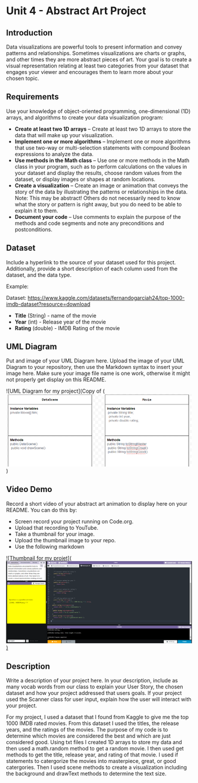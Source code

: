# Unit 4 - Abstract Art Project

## Introduction

Data visualizations are powerful tools to present information and convey patterns and relationships. Sometimes visualizations are charts or graphs, and other times they are more abstract pieces of art. Your goal is to create a visual representation relating at least two categories from your dataset that engages your viewer and encourages them to learn more about your chosen topic.

## Requirements

Use your knowledge of object-oriented programming, one-dimensional (1D) arrays, and algorithms to create your data visualization program:

- **Create at least two 1D arrays** – Create at least two 1D arrays to store the data that will make up your visualization.
- **Implement one or more algorithms** – Implement one or more algorithms that use two-way or multi-selection statements with compound Boolean expressions to analyze the data.
- **Use methods in the Math class** – Use one or more methods in the Math class in your program, such as to perform calculations on the values in your dataset and display the results, choose random values from the dataset, or display images or shapes at random locations.
- **Create a visualization** – Create an image or animation that conveys the story of the data by illustrating the patterns or relationships in the data.
  Note: This may be abstract! Others do not necessarily need to know what the story or pattern is right away, but you do need to be able to explain it to them.
- **Document your code** – Use comments to explain the purpose of the methods and code segments and note any preconditions and postconditions.

## Dataset

Include a hyperlink to the source of your dataset used for this project. Additionally, provide a short description of each column used from the dataset, and the data type.

Example:

Dataset: https://www.kaggle.com/datasets/fernandogarciah24/top-1000-imdb-dataset?resource=download

- **Title** (String) - name of the movie
- **Year** (int) - Release year of the movie
- **Rating** (double) - IMDB Rating of the movie

## UML Diagram

Put and image of your UML Diagram here. Upload the image of your UML Diagram to your repository, then use the Markdown syntax to insert your image here. Make sure your image file name is one work, otherwise it might not properly get display on this README.

![UML Diagram for my project](Copy of (![alt text](image.png))

## Video Demo

Record a short video of your abstract art animation to display here on your README. You can do this by:

- Screen record your project running on Code.org.
- Upload that recording to YouTube.
- Take a thumbnail for your image.
- Upload the thumbnail image to your repo.
- Use the following markdown

[![Thumbnail for my projet](![alt text](image-1.png))](https://youtu.be/eQVKKrCfOEs)

## Description

Write a description of your project here. In your description, include as many vocab words from our class to explain your User Story, the chosen dataset and how your project addressed that users goals. If your project used the Scanner class for user input, explain how the user will interact with your project.

For my project, I used a dataset that I found from Kaggle to give me the top 1000 IMDB rated movies. From this dataset I used the titles, the release years, and the ratings of the movies. The purpose of my code is to determine which movies are considered the best and which are just considered good. Using txt files I created 1D arrays to store my data and then used a math.random method to get a random movie. I then used get methods to get the title, release year, and rating of that movie. I used if statements to catergorize the movies into masterpiece, great, or good catergories. Then I used scene methods to create a visualization including the background and drawText methods to determine the text size. 